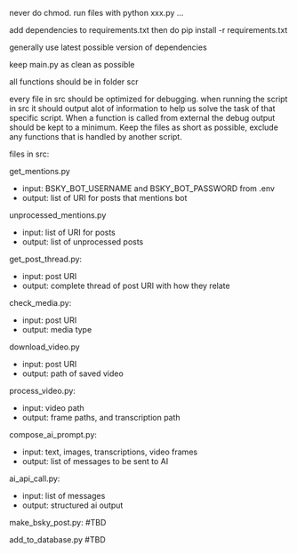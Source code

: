 never do chmod. run files with python xxx.py ...

add dependencies to requirements.txt then do pip install -r requirements.txt

generally use latest possible version of dependencies

keep main.py as clean as possible

all functions should be in folder scr

every file in src should be optimized for debugging. when running the script in src it should output alot of information to help us solve the task of that specific script. When a function is called from external the debug output should be kept to a minimum. Keep the files as short as possible, exclude any functions that is handled by another script. 

files in src:

get_mentions.py
- input:  BSKY_BOT_USERNAME and BSKY_BOT_PASSWORD from .env
- output: list of URI for posts that mentions bot

unprocessed_mentions.py 
- input: list of URI for posts
- output: list of unprocessed posts

get_post_thread.py:
- input: post URI
- output: complete thread of post URI with how they relate

check_media.py: 
- input: post URI
- output: media type

download_video.py
- input: post URI
- output: path of saved video

process_video.py:
- input: video path
- output: frame paths, and transcription path

compose_ai_prompt.py:
- input: text, images, transcriptions, video frames
- output: list of messages to be sent to AI

ai_api_call.py:
- input: list of messages
- output: structured ai output

make_bsky_post.py:
#TBD

add_to_database.py
#TBD


